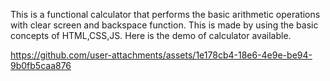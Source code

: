 This is a functional calculator that performs the basic arithmetic operations with clear screen and backspace function. This is made by using the basic concepts of HTML,CSS,JS.
Here is the demo of calculator available.

https://github.com/user-attachments/assets/1e178cb4-18e6-4e9e-be94-9b0fb5caa876

